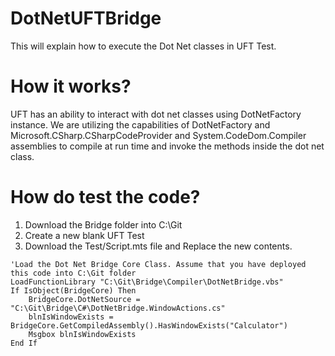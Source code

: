 # DotNetUFTBridge

This will explain how to execute the Dot Net classes in UFT Test.

# How it works?

UFT has an ability to interact with dot net classes using DotNetFactory instance. We are utilizing the capabilities of DotNetFactory and Microsoft.CSharp.CSharpCodeProvider and System.CodeDom.Compiler assemblies to compile at run time and invoke the methods inside the dot net class.

# How do test the code?

1) Download the Bridge folder into C:\Git
2) Create a new blank UFT Test
3) Download the Test/Script.mts file and Replace the new contents.

```vbscript
'Load the Dot Net Bridge Core Class. Assume that you have deployed this code into C:\Git folder
LoadFunctionLibrary "C:\Git\Bridge\Compiler\DotNetBridge.vbs"
If IsObject(BridgeCore) Then
	BridgeCore.DotNetSource = "C:\Git\Bridge\C#\DotNetBridge.WindowActions.cs"
	blnIsWindowExists = BridgeCore.GetCompiledAssembly().HasWindowExists("Calculator")
	Msgbox blnIsWindowExists
End If
```

